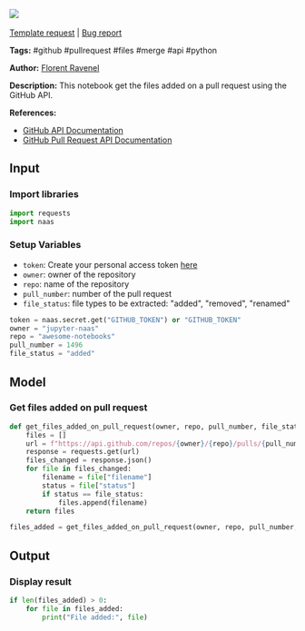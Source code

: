 <a href="https://app.naas.ai/user-redirect/naas/downloader?url=https://raw.githubusercontent.com/jupyter-naas/awesome-notebooks/master/GitHub/GitHub_Get_files_added_on_pull_request.ipynb" target="_parent"><img src="https://naasai-public.s3.eu-west-3.amazonaws.com/open_in_naas.svg"/></a><br><br><a href="https://github.com/jupyter-naas/awesome-notebooks/issues/new?assignees=&labels=&template=template-request.md&title=Tool+-+Action+of+the+notebook+">Template request</a> | <a href="https://github.com/jupyter-naas/awesome-notebooks/issues/new?assignees=&labels=bug&template=bug_report.md&title=GitHub+-+Get+files+added+on+pull+request:+Error+short+description">Bug report</a>

**Tags:** #github #pullrequest #files #merge #api #python

**Author:** [Florent Ravenel](https://www.linkedin.com/in/florent-ravenel/)

**Description:** This notebook get the files added on a pull request using the GitHub API.

**References:**
- [GitHub API Documentation](https://developer.github.com/v3/)
- [GitHub Pull Request API Documentation](https://developer.github.com/v3/pulls/)

## Input

### Import libraries


```python
import requests
import naas
```

### Setup Variables
- `token`: Create your personal access token [here](https://github.com/settings/tokens)
- `owner`: owner of the repository
- `repo`: name of the repository
- `pull_number`: number of the pull request
- `file_status`: file types to be extracted: "added", "removed", "renamed"


```python
token = naas.secret.get("GITHUB_TOKEN") or "GITHUB_TOKEN"
owner = "jupyter-naas"
repo = "awesome-notebooks"
pull_number = 1496
file_status = "added"
```

## Model

### Get files added on pull request


```python
def get_files_added_on_pull_request(owner, repo, pull_number, file_status):
    files = []
    url = f"https://api.github.com/repos/{owner}/{repo}/pulls/{pull_number}/files"
    response = requests.get(url)
    files_changed = response.json()
    for file in files_changed:
        filename = file["filename"]
        status = file["status"]
        if status == file_status:
            files.append(filename)
    return files

files_added = get_files_added_on_pull_request(owner, repo, pull_number, file_status)
```

## Output

### Display result


```python
if len(files_added) > 0:
    for file in files_added:
        print("File added:", file)
```
